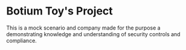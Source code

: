 # Botium Toy's Project

This is a mock scenario and company made for the purpose a demonstrating knowledge and understanding of security controls and compliance. 
